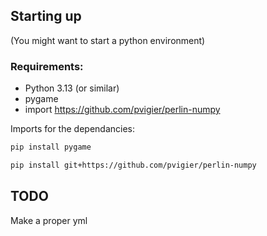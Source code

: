 ## Starting up
(You might want to start a python environment)

### Requirements:
 - Python 3.13 (or similar)
 - pygame
 - import https://github.com/pvigier/perlin-numpy

Imports for the dependancies:
```bash
pip install pygame
```
```bash
pip install git+https://github.com/pvigier/perlin-numpy
```

## TODO

Make a proper yml
